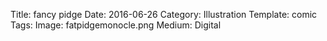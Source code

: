Title: fancy pidge
Date: 2016-06-26
Category: Illustration
Template: comic
Tags: 
Image: fatpidgemonocle.png
Medium: Digital